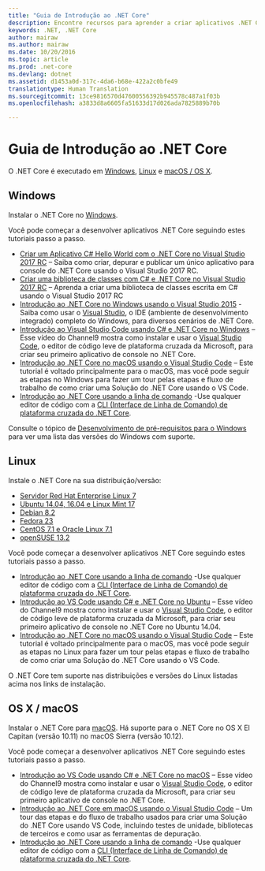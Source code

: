 ```yaml
---
title: "Guia de Introdução ao .NET Core"
description: Encontre recursos para aprender a criar aplicativos .NET Core no Windows, Linux e macOS.
keywords: .NET, .NET Core
author: mairaw
ms.author: mairaw
ms.date: 10/20/2016
ms.topic: article
ms.prod: .net-core
ms.devlang: dotnet
ms.assetid: d1453a0d-317c-4da6-b68e-422a2c0bfe49
translationtype: Human Translation
ms.sourcegitcommit: 13ce9816570d47600556392b945578c487a1f03b
ms.openlocfilehash: a3833d8a6605fa51633d17d026ada7825889b70b

---
```


# <a name="getting-started-with-net-core"></a>Guia de Introdução ao .NET Core

O .NET Core é executado em [Windows](#windows), [Linux](#linux) e [macOS / OS X](#os-x--macos).

## <a name="windows"></a>Windows

Instalar o .NET Core no [Windows](https://www.microsoft.com/net/core#windows). 

Você pode começar a desenvolver aplicativos .NET Core seguindo estes tutoriais passo a passo.

* [Criar um Aplicativo C# Hello World com o .NET Core no Visual Studio 2017 RC](../csharp/getting-started/with-visual-studio-2017.md) – Saiba como criar, depurar e publicar um único aplicativo para console do .NET Core usando o Visual Studio 2017 RC.
* [Criar uma biblioteca de classes com C# e .NET Core no Visual Studio 2017 RC](../csharp/getting-started/library-with-visual-studio-2017.md) – Aprenda a criar uma biblioteca de classes escrita em C# usando o Visual Studio 2017 RC
* [Introdução ao .NET Core no Windows usando o Visual Studio 2015](tutorials/using-on-windows.md) -Saiba como usar o [Visual Studio](https://www.visualstudio.com/), o IDE (ambiente de desenvolvimento integrado) completo do Windows, para diversos cenários de .NET Core.  
* [Introdução ao Visual Studio Code usando C# e .NET Core no Windows](https://channel9.msdn.com/Blogs/dotnet/Get-started-with-VS-Code-using-CSharp-and-NET-Core) – Esse vídeo do Channel9 mostra como instalar e usar o [Visual Studio Code](https://www.visualstudio.com/products/code-vs), o editor de código leve de plataforma cruzada da Microsoft, para criar seu primeiro aplicativo de console no .NET Core.
* [Introdução ao .NET Core no macOS usando o Visual Studio Code](tutorials/using-on-macos.md) – Este tutorial é voltado principalmente para o macOS, mas você pode seguir as etapas no Windows para fazer um tour pelas etapas e fluxo de trabalho de como criar uma Solução do .NET Core usando o VS Code.
* [Introdução ao .NET Core usando a linha de comando](tutorials/using-with-xplat-cli.md) -Use qualquer editor de código com a [CLI (Interface de Linha de Comando) de plataforma cruzada do .NET Core](tools/index.md).


Consulte o tópico de [Desenvolvimento de pré-requisitos para o Windows](windows-prerequisites.md) para ver uma lista das versões do Windows com suporte. 

## <a name="linux"></a>Linux

Instale o .NET Core na sua distribuição/versão:

* [Servidor Red Hat Enterprise Linux 7](https://www.microsoft.com/net/core#linuxredhat)
* [Ubuntu 14.04, 16.04 e Linux Mint 17](https://www.microsoft.com/net/core#linuxubuntu)
* [Debian 8.2](https://www.microsoft.com/net/core#linuxdebian)
* [Fedora 23](https://www.microsoft.com/net/core#linuxfedora)
* [CentOS 7.1 e Oracle Linux 7.1](https://www.microsoft.com/net/core#linuxcentos)
* [openSUSE 13.2](https://www.microsoft.com/net/core#linuxopensuse)

Você pode começar a desenvolver aplicativos .NET Core seguindo estes tutoriais passo a passo.

* [Introdução ao .NET Core usando a linha de comando](tutorials/using-with-xplat-cli.md) -Use qualquer editor de código com a [CLI (Interface de Linha de Comando) de plataforma cruzada do .NET Core](tools/index.md).
* [Introdução ao VS Code usando C# e .NET Core no Ubuntu](https://channel9.msdn.com/Blogs/dotnet/Get-started-with-VS-Code-Csharp-dotnet-Core-Ubuntu) – Esse vídeo do Channel9 mostra como instalar e usar o [Visual Studio Code](https://www.visualstudio.com/products/code-vs), o editor de código leve de plataforma cruzada da Microsoft, para criar seu primeiro aplicativo de console no .NET Core no Ubuntu 14.04.
* [Introdução ao .NET Core no macOS usando o Visual Studio Code](tutorials/using-on-macos.md) – Este tutorial é voltado principalmente para o macOS, mas você pode seguir as etapas no Linux para fazer um tour pelas etapas e fluxo de trabalho de como criar uma Solução do .NET Core usando o VS Code. 

O .NET Core tem suporte nas distribuições e versões do Linux listadas acima nos links de instalação.

## <a name="os-x--macos"></a>OS X / macOS

Instalar o .NET Core para [macOS](https://www.microsoft.com/net/core#macos). Há suporte para o .NET Core no OS X El Capitan (versão 10.11) no macOS Sierra (versão 10.12).

Você pode começar a desenvolver aplicativos .NET Core seguindo estes tutoriais passo a passo.

* [Introdução ao VS Code usando C# e .NET Core no macOS](https://channel9.msdn.com/Blogs/dotnet/Get-started-with-VS-Code-using-CSharp-and-NET-Core-on-MacOS) – Esse vídeo do Channel9 mostra como instalar e usar o [Visual Studio Code](https://www.visualstudio.com/products/code-vs), o editor de código leve de plataforma cruzada da Microsoft, para criar seu primeiro aplicativo de console no .NET Core. 
* [Introdução ao .NET Core em macOS usando o Visual Studio Code](tutorials/using-on-macos.md) – Um tour das etapas e do fluxo de trabalho usados para criar uma Solução do .NET Core usando VS Code, incluindo testes de unidade, bibliotecas de terceiros e como usar as ferramentas de depuração.
* [Introdução ao .NET Core usando a linha de comando](tutorials/using-with-xplat-cli.md) -Use qualquer editor de código com a [CLI (Interface de Linha de Comando) de plataforma cruzada do .NET Core](tools/index.md).



<!--HONumber=Feb17_HO2-->


